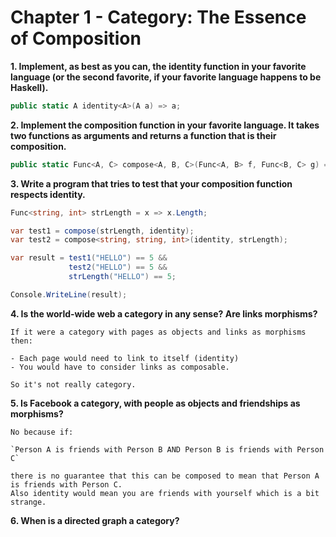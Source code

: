 # Chapter 1 - Category: The Essence of Composition

**1. Implement, as best as you can, the identity function in your favorite language (or the second favorite, if your favorite language
happens to be Haskell).**

```csharp
public static A identity<A>(A a) => a;
```

**2. Implement the composition function in your favorite language. It
takes two functions as arguments and returns a function that is
their composition.**

```csharp
public static Func<A, C> compose<A, B, C>(Func<A, B> f, Func<B, C> g) => a => g(f(a));
```

**3. Write a program that tries to test that your composition function
respects identity.**

```csharp
Func<string, int> strLength = x => x.Length;

var test1 = compose(strLength, identity);
var test2 = compose<string, string, int>(identity, strLength);

var result = test1("HELLO") == 5 &&
             test2("HELLO") == 5 &&
             strLength("HELLO") == 5;

Console.WriteLine(result);
```

**4. Is the world-wide web a category in any sense? Are links morphisms?**

    If it were a category with pages as objects and links as morphisms then:

    - Each page would need to link to itself (identity)
    - You would have to consider links as composable.

    So it's not really category.

**5. Is Facebook a category, with people as objects and friendships as
morphisms?**

    No because if:

    `Person A is friends with Person B AND Person B is friends with Person C`

    there is no guarantee that this can be composed to mean that Person A is friends with Person C.
    Also identity would mean you are friends with yourself which is a bit strange.

**6. When is a directed graph a category?**


